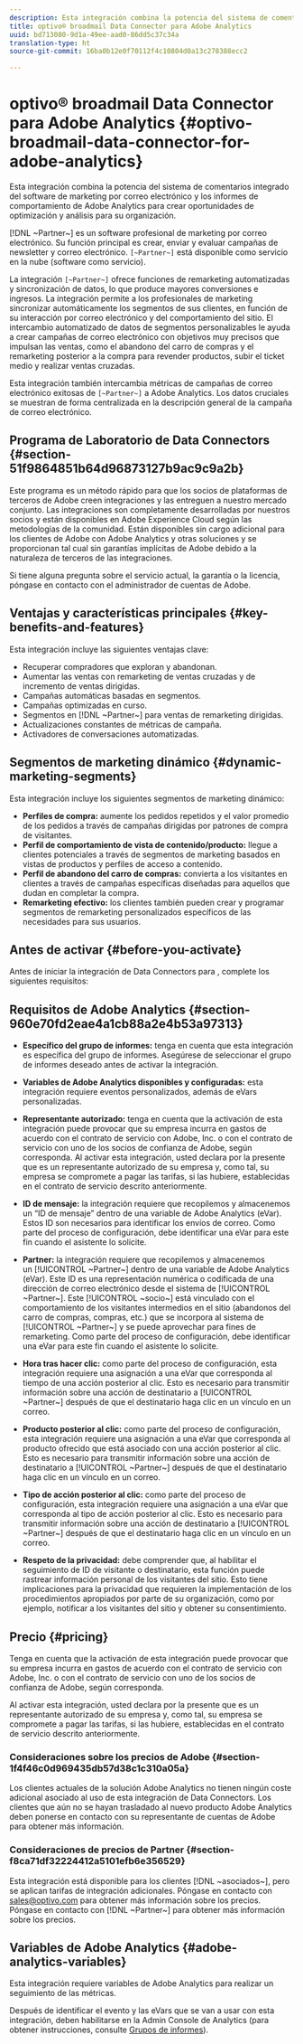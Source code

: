 ```yaml
---
description: Esta integración combina la potencia del sistema de comentarios integrado del software de marketing por correo electrónico y los informes de comportamiento de Adobe Analytics para crear oportunidades de optimización y análisis para su organización.
title: optivo® broadmail Data Connector para Adobe Analytics
uuid: bd713080-9d1a-49ee-aad0-86dd5c37c34a
translation-type: ht
source-git-commit: 16ba0b12e0f70112f4c10804d0a13c278388ecc2

---
```



# optivo® broadmail Data Connector para Adobe Analytics {#optivo-broadmail-data-connector-for-adobe-analytics}

Esta integración combina la potencia del sistema de comentarios integrado del software de marketing por correo electrónico y los informes de comportamiento de Adobe Analytics para crear oportunidades de optimización y análisis para su organización.

[!DNL ~Partner~] es un software profesional de marketing por correo electrónico. Su función principal es crear, enviar y evaluar campañas de newsletter y correo electrónico. `[~Partner~]` está disponible como servicio en la nube (software como servicio).

La integración `[~Partner~]` ofrece funciones de remarketing automatizadas y sincronización de datos, lo que produce mayores conversiones e ingresos. La integración permite a los profesionales de marketing sincronizar automáticamente los segmentos de sus clientes, en función de su interacción por correo electrónico y del comportamiento del sitio. El intercambio automatizado de datos de segmentos personalizables le ayuda a crear campañas de correo electrónico con objetivos muy precisos que impulsan las ventas, como el abandono del carro de compras y el remarketing posterior a la compra para revender productos, subir el ticket medio y realizar ventas cruzadas.

Esta integración también intercambia métricas de campañas de correo electrónico exitosas de `[~Partner~]` a Adobe Analytics. Los datos cruciales se muestran de forma centralizada en la descripción general de la campaña de correo electrónico.

## Programa de Laboratorio de Data Connectors {#section-51f9864851b64d96873127b9ac9c9a2b}

Este programa es un método rápido para que los socios de plataformas de terceros de Adobe creen integraciones y las entreguen a nuestro mercado conjunto. Las integraciones son completamente desarrolladas por nuestros socios y están disponibles en Adobe Experience Cloud según las metodologías de la comunidad. Están disponibles sin cargo adicional para los clientes de Adobe con Adobe Analytics y otras soluciones y se proporcionan tal cual sin garantías implícitas de Adobe debido a la naturaleza de terceros de las integraciones.

Si tiene alguna pregunta sobre el servicio actual, la garantía o la licencia, póngase en contacto con el administrador de cuentas de Adobe.

## Ventajas y características principales {#key-benefits-and-features}

Esta integración incluye las siguientes ventajas clave:

* Recuperar compradores que exploran y abandonan.
* Aumentar las ventas con remarketing de ventas cruzadas y de incremento de ventas dirigidas.
* Campañas automáticas basadas en segmentos.
* Campañas optimizadas en curso.
* Segmentos en [!DNL ~Partner~] para ventas de remarketing dirigidas.
* Actualizaciones constantes de métricas de campaña.
* Activadores de conversaciones automatizadas.

## Segmentos de marketing dinámico {#dynamic-marketing-segments}

Esta integración incluye los siguientes segmentos de marketing dinámico:

* **Perfiles de compra:** aumente los pedidos repetidos y el valor promedio de los pedidos a través de campañas dirigidas por patrones de compra de visitantes.
* **Perfil de comportamiento de vista de contenido/producto:** llegue a clientes potenciales a través de segmentos de marketing basados en vistas de productos y perfiles de acceso a contenido.
* **Perfil de abandono del carro de compras:** convierta a los visitantes en clientes a través de campañas específicas diseñadas para aquellos que dudan en completar la compra.
* **Remarketing efectivo:** los clientes también pueden crear y programar segmentos de remarketing personalizados específicos de las necesidades para sus usuarios.

## Antes de activar {#before-you-activate}

Antes de iniciar la integración de Data Connectors para , complete los siguientes requisitos:

## Requisitos de Adobe Analytics {#section-960e70fd2eae4a1cb88a2e4b53a97313}

* **Específico del grupo de informes:** tenga en cuenta que esta integración es específica del grupo de informes. Asegúrese de seleccionar el grupo de informes deseado antes de activar la integración.
* **Variables de Adobe Analytics disponibles y configuradas:** esta integración requiere eventos personalizados, además de eVars personalizadas.

* **Representante autorizado:** tenga en cuenta que la activación de esta integración puede provocar que su empresa incurra en gastos de acuerdo con el contrato de servicio con Adobe, Inc. o con el contrato de servicio con uno de los socios de confianza de Adobe, según corresponda. Al activar esta integración, usted declara por la presente que es un representante autorizado de su empresa y, como tal, su empresa se compromete a pagar las tarifas, si las hubiere, establecidas en el contrato de servicio descrito anteriormente.
* **ID de mensaje:** la integración requiere que recopilemos y almacenemos un “ID de mensaje” dentro de una variable de Adobe Analytics (eVar). Estos ID son necesarios para identificar los envíos de correo. Como parte del proceso de configuración, debe identificar una eVar para este fin cuando el asistente lo solicite.
* **Partner:** la integración requiere que recopilemos y almacenemos un [!UICONTROL ~Partner~] dentro de una variable de Adobe Analytics (eVar). Este ID es una representación numérica o codificada de una dirección de correo electrónico desde el sistema de [!UICONTROL ~Partner~]. Este [!UICONTROL ~socio~] está vinculado con el comportamiento de los visitantes intermedios en el sitio (abandonos del carro de compras, compras, etc.) que se incorpora al sistema de [!UICONTROL ~Partner~] y se puede aprovechar para fines de remarketing. Como parte del proceso de configuración, debe identificar una eVar para este fin cuando el asistente lo solicite.
* **Hora tras hacer clic:** como parte del proceso de configuración, esta integración requiere una asignación a una eVar que corresponda al tiempo de una acción posterior al clic. Esto es necesario para transmitir información sobre una acción de destinatario a [!UICONTROL ~Partner~] después de que el destinatario haga clic en un vínculo en un correo.

* **Producto posterior al clic:** como parte del proceso de configuración, esta integración requiere una asignación a una eVar que corresponda al producto ofrecido que está asociado con una acción posterior al clic. Esto es necesario para transmitir información sobre una acción de destinatario a [!UICONTROL ~Partner~] después de que el destinatario haga clic en un vínculo en un correo.

* **Tipo de acción posterior al clic:** como parte del proceso de configuración, esta integración requiere una asignación a una eVar que corresponda al tipo de acción posterior al clic. Esto es necesario para transmitir información sobre una acción de destinatario a [!UICONTROL ~Partner~] después de que el destinatario haga clic en un vínculo en un correo.

* **Respeto de la privacidad:** debe comprender que, al habilitar el seguimiento de ID de visitante o destinatario, esta función puede rastrear información personal de los visitantes del sitio. Esto tiene implicaciones para la privacidad que requieren la implementación de los procedimientos apropiados por parte de su organización, como por ejemplo, notificar a los visitantes del sitio y obtener su consentimiento.

## Precio {#pricing}

Tenga en cuenta que la activación de esta integración puede provocar que su empresa incurra en gastos de acuerdo con el contrato de servicio con Adobe, Inc. o con el contrato de servicio con uno de los socios de confianza de Adobe, según corresponda.

Al activar esta integración, usted declara por la presente que es un representante autorizado de su empresa y, como tal, su empresa se compromete a pagar las tarifas, si las hubiere, establecidas en el contrato de servicio descrito anteriormente.

### Consideraciones sobre los precios de Adobe {#section-1f4f46c0d969435db57d38c1c310a05a}

Los clientes actuales de la solución Adobe Analytics no tienen ningún coste adicional asociado al uso de esta integración de Data Connectors. Los clientes que aún no se hayan trasladado al nuevo producto Adobe Analytics deben ponerse en contacto con su representante de cuentas de Adobe para obtener más información.

### Consideraciones de precios de Partner {#section-f8ca71df32224412a5101efb6e356529}

Esta integración está disponible para los clientes [!DNL ~asociados~], pero se aplican tarifas de integración adicionales. Póngase en contacto con sales@optivo.com para obtener más información sobre los precios. Póngase en contacto con [!DNL ~Partner~] para obtener más información sobre los precios.

## Variables de Adobe Analytics {#adobe-analytics-variables}

Esta integración requiere variables de Adobe Analytics para realizar un seguimiento de las métricas.

Después de identificar el evento y las eVars que se van a usar con esta integración, deben habilitarse en la Admin Console de Analytics (para obtener instrucciones, consulte [Grupos de informes](https://docs.adobe.com/content/help/es-ES/analytics/admin/manage-report-suites/report-suites-admin.html)).
